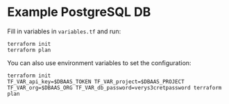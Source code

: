 # Example PostgreSQL DB

Fill in variables in `variables.tf` and run:

```shell
terraform init
terraform plan
```

You can also use environment variables to set the configuration:

```shell
terraform init
TF_VAR_api_key=$DBAAS_TOKEN TF_VAR_project=$DBAAS_PROJECT TF_VAR_org=$DBAAS_ORG TF_VAR_db_password=verys3cretpassword terraform plan
```

